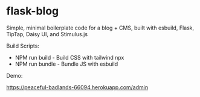# flask-blog

Simple, minimal boilerplate code for a blog + CMS, built with esbuild, Flask, TipTap, Daisy UI, and Stimulus.js

Build Scripts:
  - NPM run build - Build CSS with tailwind npx
  - NPM run bundle - Bundle JS with esbuild

Demo:

https://peaceful-badlands-66094.herokuapp.com/admin
